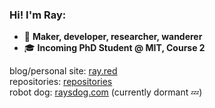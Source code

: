 ### Hi! I'm Ray:                                                                                                                     
- 🔧 **Maker, developer, researcher, wanderer**
- 🎓 **Incoming PhD Student @ MIT, Course 2**

blog/personal site: [ray.red](https://www.ray.red)  
repositories: [repositories](https://github.com/raylennon?tab=repositories)  
robot dog: [raysdog.com](https://www.raysdog.com) (currently dormant 💤)
